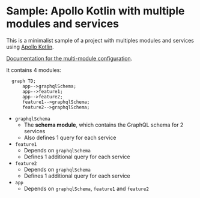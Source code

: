 # Sample: Apollo Kotlin with multiple modules and services

This is a minimalist sample of a project with multiples modules and services
using [Apollo Kotlin](https://github.com/apollographql/apollo-kotlin).

[Documentation for the multi-module configuration](https://www.apollographql.com/docs/kotlin/advanced/multi-modules).

It contains 4 modules:

```mermaid
  graph TD;
      app-->graphqlSchema;
      app-->feature1;
      app-->feature2;
      feature1-->graphqlSchema;
      feature2-->graphqlSchema;
```

- `graphqlSchema`
    - The **schema module**, which contains the GraphQL schema for 2 services
    - Also defines 1 query for each service
- `feature1`
    - Depends on `graphqlSchema`
    - Defines 1 additional query for each service
- `feature2`
    - Depends on `graphqlSchema`
    - Defines 1 additional query for each service
- `app`
    - Depends on `graphqlSchema`, `feature1` and `feature2`
  
